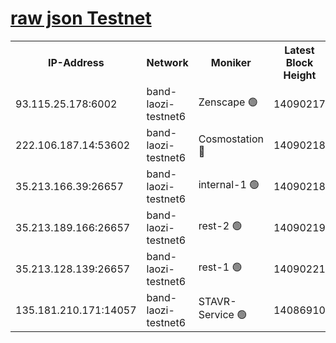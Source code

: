 
[raw json Testnet](https://rpc-check.bandt.stavr.tech/bandt/rpcbandt_result.json)
=

<table><tr><th>IP-Address</th><th>Network</th><th>Moniker</th><th>Latest Block Height</th><th>Earliest Block Height</th><th>Catching Up</th><th>Tx Index</th><th>Voting Power</th><th>Scan Time</th></tr><tr><td>93.115.25.178:6002</td><td>band-laozi-testnet6</td><td>Zenscape 🟢</td><td>14090217</td><td>12460001</td><td>False</td><td>on</td><td>0</td><td>2023-12-21T19:44:48.291373731UTC</td></tr><tr><td>222.106.187.14:53602</td><td>band-laozi-testnet6</td><td>Cosmostation 🔴</td><td>14090218</td><td>13177501</td><td>False</td><td>on</td><td>2203223</td><td>2023-12-21T19:44:49.999742675UTC</td></tr><tr><td>35.213.166.39:26657</td><td>band-laozi-testnet6</td><td>internal-1 🟢</td><td>14090218</td><td>13990218</td><td>False</td><td>on</td><td>0</td><td>2023-12-21T19:44:51.342255966UTC</td></tr><tr><td>35.213.189.166:26657</td><td>band-laozi-testnet6</td><td>rest-2 🟢</td><td>14090219</td><td>13990219</td><td>False</td><td>on</td><td>0</td><td>2023-12-21T19:44:52.601065628UTC</td></tr><tr><td>35.213.128.139:26657</td><td>band-laozi-testnet6</td><td>rest-1 🟢</td><td>14090221</td><td>13990221</td><td>False</td><td>on</td><td>0</td><td>2023-12-21T19:44:57.970998449UTC</td></tr><tr><td>135.181.210.171:14057</td><td>band-laozi-testnet6</td><td>STAVR-Service 🟢</td><td>14086910</td><td>14085001</td><td>False</td><td>on</td><td>0</td><td>2023-12-21T19:44:48.601420502UTC</td></tr></table>
